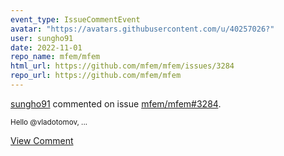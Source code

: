 ```yaml
---
event_type: IssueCommentEvent
avatar: "https://avatars.githubusercontent.com/u/40257026?"
user: sungho91
date: 2022-11-01
repo_name: mfem/mfem
html_url: https://github.com/mfem/mfem/issues/3284
repo_url: https://github.com/mfem/mfem
---
```


<a href='https://github.com/sungho91' target='_blank'>sungho91</a> commented on issue <a href='https://github.com/mfem/mfem/issues/3284' target='_blank'>mfem/mfem#3284</a>.

<small>Hello @vladotomov,...</small>

<a href='https://github.com/mfem/mfem/issues/3284' target='_blank'>View Comment</a>